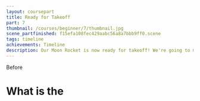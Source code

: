 ```yaml
---
layout: coursepart
title: Ready for Takeoff
part: 7
thumbnail: /courses/beginner/7/thumbnail.jpg
scene_partfinished: f15efa108fec429aabc56a8a7bbb9ff0.scene
tags: timeline
achievements: Timeline
description: Our Moon Rocket is now ready for takeoff! We're going to make the animation of the Launching Moon Rocket with the Timeline component.
---
```

Before

# What is the
 
